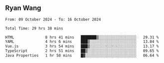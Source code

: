 ## Ryan Wang

<!--START_SECTION:waka-->

```txt
From: 09 October 2024 - To: 16 October 2024

Total Time: 29 hrs 38 mins

HTML              8 hrs 41 mins   ███████▒░░░░░░░░░░░░░░░░░   29.31 %
YAML              4 hrs 6 mins    ███▒░░░░░░░░░░░░░░░░░░░░░   13.84 %
Vue.js            3 hrs 54 mins   ███▒░░░░░░░░░░░░░░░░░░░░░   13.17 %
TypeScript        2 hrs 51 mins   ██▒░░░░░░░░░░░░░░░░░░░░░░   09.65 %
Java Properties   1 hr 58 mins    █▓░░░░░░░░░░░░░░░░░░░░░░░   06.64 %
```

<!--END_SECTION:waka-->
